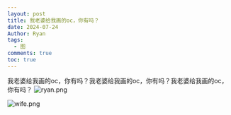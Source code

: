 ```yaml
---
layout: post
title: 我老婆给我画的oc，你有吗？
date: 2024-07-24
Author: Ryan
tags:
  - 图
comments: true
toc: true
---
```

我老婆给我画的oc，你有吗？我老婆给我画的oc，你有吗？我老婆给我画的oc，你有吗？
![ryan.png](https://s2.loli.net/2024/07/24/mOiSt34pdoxkc7q.png)


![wife.png](https://s2.loli.net/2024/07/24/SVxLo8Ki4IYb6Bz.png)
